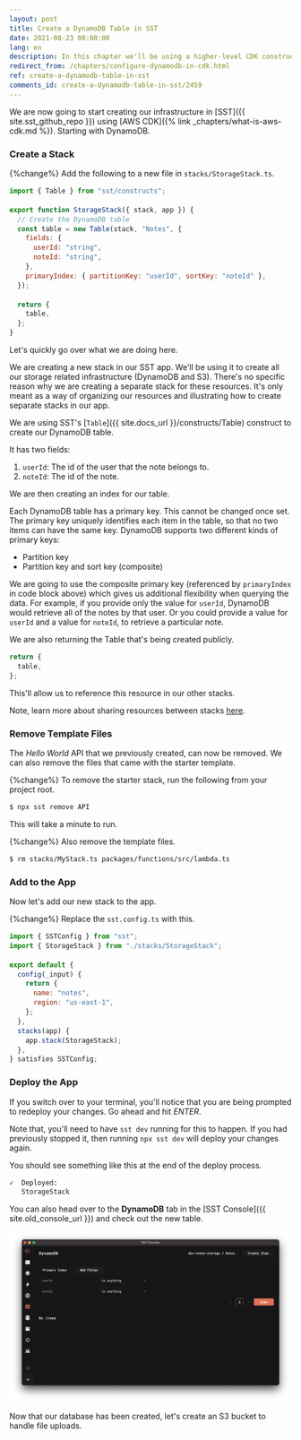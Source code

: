 ```yaml
---
layout: post
title: Create a DynamoDB Table in SST
date: 2021-08-23 00:00:00
lang: en
description: In this chapter we'll be using a higher-level CDK construct to configure a DynamoDB table in our SST app.
redirect_from: /chapters/configure-dynamodb-in-cdk.html
ref: create-a-dynamodb-table-in-sst
comments_id: create-a-dynamodb-table-in-sst/2459
---
```


We are now going to start creating our infrastructure in [SST]({{ site.sst_github_repo }}) using [AWS CDK]({% link _chapters/what-is-aws-cdk.md %}). Starting with DynamoDB.

### Create a Stack

{%change%} Add the following to a new file in `stacks/StorageStack.ts`.

```js
import { Table } from "sst/constructs";

export function StorageStack({ stack, app }) {
  // Create the DynamoDB table
  const table = new Table(stack, "Notes", {
    fields: {
      userId: "string",
      noteId: "string",
    },
    primaryIndex: { partitionKey: "userId", sortKey: "noteId" },
  });

  return {
    table,
  };
}
```

Let's quickly go over what we are doing here.

We are creating a new stack in our SST app. We'll be using it to create all our storage related infrastructure (DynamoDB and S3). There's no specific reason why we are creating a separate stack for these resources. It's only meant as a way of organizing our resources and illustrating how to create separate stacks in our app.

We are using SST's [`Table`]({{ site.docs_url }}/constructs/Table) construct to create our DynamoDB table.

It has two fields:

1. `userId`: The id of the user that the note belongs to.
2. `noteId`: The id of the note.

We are then creating an index for our table.

Each DynamoDB table has a primary key. This cannot be changed once set. The primary key uniquely identifies each item in the table, so that no two items can have the same key. DynamoDB supports two different kinds of primary keys:

- Partition key
- Partition key and sort key (composite)

We are going to use the composite primary key (referenced by `primaryIndex` in code block above) which gives us additional flexibility when querying the data. For example, if you provide only the value for `userId`, DynamoDB would retrieve all of the notes by that user. Or you could provide a value for `userId` and a value for `noteId`, to retrieve a particular note.

We are also returning the Table that's being created publicly.

```js
return {
  table,
};
```

This'll allow us to reference this resource in our other stacks.

Note, learn more about sharing resources between stacks [here](https://docs.sst.dev/constructs/Stack#sharing-resources-between-stacks).

### Remove Template Files

The _Hello World_ API that we previously created, can now be removed. We can also remove the files that came with the starter template.

{%change%} To remove the starter stack, run the following from your project root.

```bash
$ npx sst remove API
```

This will take a minute to run.

{%change%} Also remove the template files.

```bash
$ rm stacks/MyStack.ts packages/functions/src/lambda.ts
```

### Add to the App

Now let's add our new stack to the app.

{%change%} Replace the `sst.config.ts` with this.

```js
import { SSTConfig } from "sst";
import { StorageStack } from "./stacks/StorageStack";

export default {
  config(_input) {
    return {
      name: "notes",
      region: "us-east-1",
    };
  },
  stacks(app) {
    app.stack(StorageStack);
  },
} satisfies SSTConfig;
```

### Deploy the App

If you switch over to your terminal, you'll notice that you are being prompted to redeploy your changes. Go ahead and hit _ENTER_.

Note that, you'll need to have `sst dev` running for this to happen. If you had previously stopped it, then running `npx sst dev` will deploy your changes again.

You should see something like this at the end of the deploy process.

```bash
✓  Deployed:
   StorageStack
```

You can also head over to the **DynamoDB** tab in the [SST Console]({{ site.old_console_url }}) and check out the new table.

![SST Console DynamoDB tab](/assets/part2/sst-console-dynamodb-tab.png)

Now that our database has been created, let's create an S3 bucket to handle file uploads.
